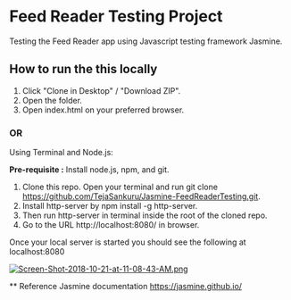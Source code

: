 # Feed Reader Testing Project

Testing the Feed Reader app using Javascript testing framework Jasmine.

## How to run the this locally

1. Click "Clone in Desktop" / "Download ZIP".
2. Open the folder.
3. Open index.html on your preferred browser.

### OR

Using Terminal and Node.js:

**Pre-requisite :** Install node.js, npm, and git.

1. Clone this repo. Open your terminal and run git clone https://github.com/TejaSankuru/Jasmine-FeedReaderTesting.git.
2. Install http-server by npm install -g http-server.
3. Then run http-server in terminal inside the root of the cloned repo.
4. Go to the URL http://localhost:8080/ in browser.

Once your local server is started you should see the following at localhost:8080

[![Screen-Shot-2018-10-21-at-11-08-43-AM.png](https://i.postimg.cc/RCDKKQGw/Screen-Shot-2018-10-21-at-11-08-43-AM.png)](https://postimg.cc/nMqXtmyL)

** Reference
Jasmine documentation <https://jasmine.github.io/>
